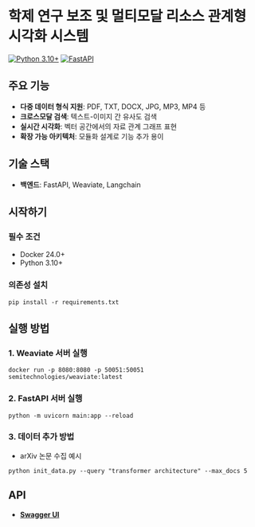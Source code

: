 # 학제 연구 보조 및 멀티모달 리소스 관계형 시각화 시스템
[![Python 3.10+](https://img.shields.io/badge/python-3.10%2B-blue)](https://www.python.org/downloads/)
[![FastAPI](https://img.shields.io/badge/FastAPI-0.115.12-green)](https://fastapi.tiangolo.com)


## 주요 기능
- **다중 데이터 형식 지원**: PDF, TXT, DOCX, JPG, MP3, MP4 등
- **크로스모달 검색**: 텍스트-이미지 간 유사도 검색
- **실시간 시각화**: 벡터 공간에서의 자료 관계 그래프 표현
- **확장 가능 아키텍처**: 모듈화 설계로 기능 추가 용이

## 기술 스택
- **백엔드**: FastAPI, Weaviate, Langchain

## 시작하기

### 필수 조건
- Docker 24.0+
- Python 3.10+
  
### 의존성 설치
```
pip install -r requirements.txt
```

## 실행 방법

### 1. Weaviate 서버 실행
```
docker run -p 8080:8080 -p 50051:50051 semitechnologies/weaviate:latest
```

### 2. FastAPI 서버 실행
```
python -m uvicorn main:app --reload
```

### 3. 데이터 추가 방법
- arXiv 논문 수집 예시
```
python init_data.py --query "transformer architecture" --max_docs 5
```

## API
- [**Swagger UI**](http://localhost:8000/docs)
